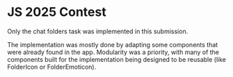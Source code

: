 # JS 2025 Contest

Only the chat folders task was implemented in this submission.

The implementation was mostly done by adapting some components that were already found in the app. Modularity was 
a priority, with many of the components built for the implementation being designed to be reusable (like FolderIcon 
or FolderEmoticon).